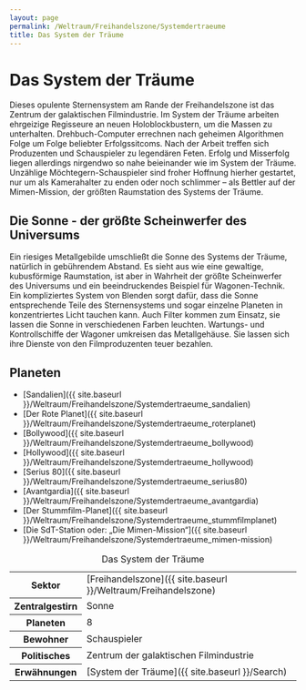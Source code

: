 ```yaml
---
layout: page
permalink: /Weltraum/Freihandelszone/Systemdertraeume
title: Das System der Träume
---
```



# Das System der Träume


Dieses opulente Sternensystem am Rande der Freihandelszone ist das Zentrum der galaktischen Filmindustrie. Im System der Träume arbeiten ehrgeizige Regisseure an neuen Holoblockbustern, um die Massen zu unterhalten. Drehbuch-Computer errechnen nach geheimen Algorithmen Folge um Folge beliebter Erfolgssitcoms. Nach der Arbeit treffen sich Produzenten und Schauspieler zu legendären Feten. Erfolg und Misserfolg liegen allerdings nirgendwo so nahe beieinander wie im System der Träume. Unzählige Möchtegern-Schauspieler sind froher Hoffnung hierher gestartet, nur um als Kamerahalter zu enden oder noch schlimmer – als Bettler auf der Mimen-Mission, der größten Raumstation des Systems der Träume.

## Die Sonne - der größte Scheinwerfer des Universums

Ein riesiges Metallgebilde umschließt die Sonne des Systems der Träume, natürlich in gebührendem Abstand. Es sieht aus wie eine gewaltige, kubusförmige Raumstation, ist aber in Wahrheit der größte Scheinwerfer des Universums und ein beeindruckendes Beispiel für Wagonen-Technik. Ein kompliziertes System von Blenden sorgt dafür, dass die Sonne entsprechende Teile des Sternensystems und sogar einzelne Planeten in konzentriertes Licht tauchen kann. Auch Filter kommen zum Einsatz, sie lassen die Sonne in verschiedenen Farben leuchten. Wartungs- und Kontrollschiffe der Wagoner umkreisen das Metallgehäuse. Sie lassen sich ihre Dienste von den Filmproduzenten teuer bezahlen.

## Planeten

- [Sandalien]({{ site.baseurl }}/Weltraum/Freihandelszone/Systemdertraeume_sandalien)
- [Der Rote Planet]({{ site.baseurl }}/Weltraum/Freihandelszone/Systemdertraeume_roterplanet)
- [Bollywood]({{ site.baseurl }}/Weltraum/Freihandelszone/Systemdertraeume_bollywood)
- [Hollywood]({{ site.baseurl }}/Weltraum/Freihandelszone/Systemdertraeume_hollywood)
- [Serius 80]({{ site.baseurl }}/Weltraum/Freihandelszone/Systemdertraeume_serius80)
- [Avantgardia]({{ site.baseurl }}/Weltraum/Freihandelszone/Systemdertraeume_avantgardia)
- [Der Stummfilm-Planet]({{ site.baseurl }}/Weltraum/Freihandelszone/Systemdertraeume_stummfilmplanet)
- [Die SdT-Station oder: „Die Mimen-Mission“]({{ site.baseurl }}/Weltraum/Freihandelszone/Systemdertraeume_mimen-mission)


<aside>
<table data-type="sternensystem">
<caption>Das System der Träume</caption>
<tbody>
<tr><th>Sektor</th><td>[Freihandelszone]({{ site.baseurl }}/Weltraum/Freihandelszone)</td></tr>
<tr><th>Zentralgestirn</th><td>Sonne</td></tr>
<tr><th>Planeten</th><td>8</td></tr>
<tr><th>Bewohner</th><td>Schauspieler</td></tr>
<tr><th>Politisches</th><td>Zentrum der galaktischen Filmindustrie</td></tr>
<tr><th>Erwähnungen</th><td>[System der Träume]({{ site.baseurl }}/Search)</td></tr>
</tbody>
</table>
</aside>

